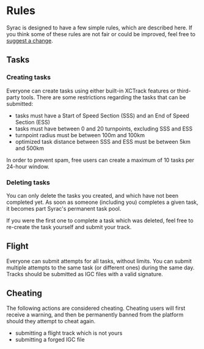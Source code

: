 # Rules

Syrac is designed to have a few simple rules, which are described here.
If you think some of these rules are not fair or could be improved, feel free to [suggest a change][1].

## Tasks

### Creating tasks

Everyone can create tasks using either built-in XCTrack features or third-party tools. There are some restrictions regarding the tasks that can be submitted:

- tasks must have a Start of Speed Section (SSS) and an End of Speed Section (ESS)
- tasks must have between 0 and 20 turnpoints, excluding SSS and ESS
- turnpoint radius must be between 100m and 100km
- optimized task distance between SSS and ESS must be between 5km and 500km

In order to prevent spam, free users can create a maximum of 10 tasks per 24-hour window.

### Deleting tasks

You can only delete the tasks you created, and which have not been completed yet.
As soon as someone (including you) completes a given task, it becomes part Syrac's permanent task pool.

If you were the first one to complete a task which was deleted, feel free to re-create the task yourself and submit your track.

## Flight

Everyone can submit attempts for all tasks, without limits.
You can submit multiple attempts to the same task (or different ones) during the same day. Tracks should be submitted as IGC files with a valid signature.

## Cheating

The following actions are considered cheating.
Cheating users will first receive a warning, and then be permanently banned from the platform should they attempt to cheat again.

* submitting a flight track which is not yours
* submitting a forged IGC file

[1]: https://github.com/syrac-org/syrac-docs/issues/new?template=rules.md&title=Rules+issue
